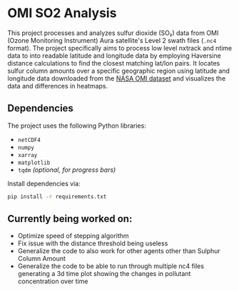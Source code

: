 # OMI SO2 Analysis

This project processes and analyzes sulfur dioxide (SO₂) data from OMI (Ozone Monitoring Instrument) Aura satellite's Level 2 swath files (`.nc4` format). The project specifically aims to process low level nxtrack and ntime data to into readable latitude and longitude data by employing Haversine distance calculations to find the closest matching lat/lon pairs. It locates sulfur column amounts over a specific geographic region using latitude and longitude data downloaded from the [NASA OMI dataset](https://disc.gsfc.nasa.gov/datasets/OMSO2_003/summary?keywords=aura%20sulfur) and visualizes the data and differences in heatmaps.

## Dependencies

The project uses the following Python libraries:
- `netCDF4`
- `numpy`
- `xarray`
- `matplotlib`
- `tqdm` *(optional, for progress bars)*


Install dependencies via:
```bash
pip install -r requirements.txt
```

## Currently being worked on:
- Optimize speed of stepping algorithm
- Fix issue with the distance threshold being useless
- Generalize the code to also work for other agents other than Sulphur Column Amount
- Generalize the code to be able to run through multiple nc4 files generating a 3d time plot showing the changes in pollutant concentration over time

